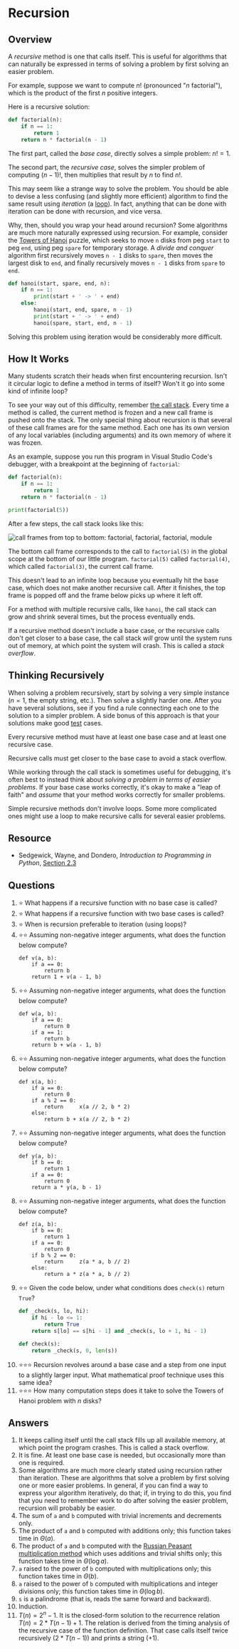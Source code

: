 # Recursion
## Overview
A *recursive* method is one that calls itself. This is useful for algorithms that can naturally be expressed in terms of solving a problem by first solving an easier problem.

For example, suppose we want to compute $n!$ (pronounced "$`n`$ factorial"), which is the product of the first $n$ positive integers.

Here is a recursive solution:
```python
def factorial(n):
    if n == 1:
        return 1
    return n * factorial(n - 1)
```

The first part, called the *base case*, directly solves a simple problem: $n! = 1$.

The second part, the *recursive case*, solves the simpler problem of computing $(n - 1)!$, then multiplies that result by $n$ to find $n!$.

This may seem like a strange way to solve the problem. You should be able to devise a less confusing (and slightly more efficient) algorithm to find the same result using *iteration* (a [loop](loops.md)). In fact, anything that can be done with iteration can be done with recursion, and vice versa.

Why, then, should you wrap your head around recursion? Some algorithms are much more naturally expressed using recursion. For example, consider the [Towers of Hanoi](https://www.mathsisfun.com/games/towerofhanoi.html) puzzle, which seeks to move `n` disks from peg `start` to peg `end`, using peg `spare` for temporary storage. A *divide and conquer* algorithm first recursively moves `n - 1` disks to `spare`, then moves the largest disk to `end`, and finally recursively moves `n - 1` disks from `spare` to `end`.
```python
def hanoi(start, spare, end, n):
    if n == 1:
        print(start + ' -> ' + end)
    else:
        hanoi(start, end, spare, n - 1)
        print(start + ' -> ' + end)
        hanoi(spare, start, end, n - 1)
```

Solving this problem using iteration would be considerably more difficult.

## How It Works
Many students scratch their heads when first encountering recursion. Isn't it circular logic to define a method in terms of itself? Won't it go into some kind of infinite loop?

To see your way out of this difficulty, remember [the call stack](functional_decomposition.md#the-call-stack). Every time a method is called, the current method is frozen and a new call frame is pushed onto the stack. The only special thing about recursion is that several of these call frames are for the same method. Each one has its own version of any local variables (including arguments) and its own memory of where it was frozen.

As an example, suppose you run this program in Visual Studio Code's debugger, with a breakpoint at the beginning of `factorial`:
```python
def factorial(n):
    if n == 1:
        return 1
    return n * factorial(n - 1)

print(factorial(5))
```

After a few steps, the call stack looks like this:

![call frames from top to bottom: factorial, factorial, factorial, module](recursion_stack.png)

The bottom call frame corresponds to the call to `factorial(5)` in the global scope at the bottom of our little program.  `factorial(5)` called `factorial(4)`, which called `factorial(3)`, the current call frame.

This doesn't lead to an infinite loop because you eventually hit the base case, which does not make another recursive call. After it finishes, the top frame is popped off and the frame below picks up where it left off.

For a method with multiple recursive calls, like `hanoi`, the call stack can grow and shrink several times, but the process eventually ends.

If a recursive method doesn't include a base case, or the recursive calls don't get closer to a base case, the call stack *will* grow until the system runs out of memory, at which point the system will crash. This is called a *stack overflow*.

## Thinking Recursively
When solving a problem recursively, start by solving a very simple instance ($n = 1$, the empty string, etc.). Then solve a slightly harder one. After you have several solutions, see if you find a rule connecting each one to the solution to a simpler problem. A side bonus of this approach is that your solutions make good [test](../software_development/testing.md) cases.

Every recursive method must have at least one base case and at least one recursive case.

Recursive calls must get closer to the base case to avoid a stack overflow.

While working through the call stack is sometimes useful for debugging, it's often best to instead think about *solving a problem in terms of easier problems*. If your base case works correctly, it's okay to make a "leap of faith" and *assume* that your method works correctly for smaller problems.

Simple recursive methods don't involve loops. Some more complicated ones might use a loop to make recursive calls for several easier problems.

## Resource
- Sedgewick, Wayne, and Dondero, *Introduction to Programming in Python*, [Section 2.3](https://introcs.cs.princeton.edu/python/23recursion/)

## Questions
1. :star: What happens if a recursive function with no base case is called?
1. :star: What happens if a recursive function with two base cases is called?
1. :star: When is recursion preferable to iteration (using loops)?
1. :star::star: Assuming non-negative integer arguments, what does the function below compute?
    ```
    def v(a, b):
        if a == 0:
            return b
        return 1 + v(a - 1, b)
    ```
1. :star::star: Assuming non-negative integer arguments, what does the function below compute?
    ```
    def w(a, b):
        if a == 0:
            return 0
        if a == 1:
            return b
        return b + w(a - 1, b)
    ```
1. :star::star: Assuming non-negative integer arguments, what does the function below compute?
    ```
    def x(a, b):
        if a == 0:
            return 0
        if a % 2 == 0:
            return     x(a // 2, b * 2)
        else:
            return b + x(a // 2, b * 2)
    ```
1. :star::star: Assuming non-negative integer arguments, what does the function below compute?
    ```
    def y(a, b):
        if b == 0:
            return 1
        if a == 0:
            return 0
        return a * y(a, b - 1)
    ```
1. :star::star: Assuming non-negative integer arguments, what does the function below compute?
    ```
    def z(a, b):
        if b == 0:
            return 1
        if a == 0:
            return 0
        if b % 2 == 0:
            return     z(a * a, b // 2)
        else:
            return a * z(a * a, b // 2)
    ```
1. :star::star: Given the code below, under what conditions does `check(s)` return `True`?
    ```python
    def _check(s, lo, hi):
        if hi - lo <= 1:
            return True
        return s[lo] == s[hi - 1] and _check(s, lo + 1, hi - 1)

    def check(s):
        return _check(s, 0, len(s))
    ```
1. :star::star::star: Recursion revolves around a base case and a step from one input to a slightly larger input. What mathematical proof technique uses this same idea?
1. :star::star::star: How many computation steps does it take to solve the Towers of Hanoi problem with $n$ disks?

## Answers
1. It keeps calling itself until the call stack fills up all available memory, at which point the program crashes. This is called a stack overflow.
1. It is fine. At least one base case is needed, but occasionally more than one is required.
1. Some algorithms are much more clearly stated using recursion rather than iteration. These are algorithms that solve a problem by first solving one or more easier problems. In general, if you can find a way to express your algorithm iteratively, do that; if, in trying to do this, you find that you need to remember work to do after solving the easier problem, recursion will probably be easier.
1. The sum of `a` and `b` computed with trivial increments and decrements only.
1. The product of `a` and `b` computed with additions only; this function takes time in $\Theta(a)$.
1. The product of `a` and `b` computed with the [Russian Peasant multiplication method](https://en.wikipedia.org/wiki/Ancient_Egyptian_multiplication) which uses additions and trivial shifts only; this function takes time in $\Theta(\log a)$.
1. `a` raised to the power of `b` computed with multiplications only; this function takes time in $\Theta(b)$.
1. `a` raised to the power of `b` computed with multiplications and integer divisions only; this function takes time in $\Theta(\log b)$.
1. `s` is a palindrome (that is, reads the same forward and backward).
1. Induction.
1. $T(n)=2^n-1$. It is the closed-form solution to the recurrence relation $`T(n)=2*T(n-1)+1`$. The relation is derived from the timing analysis of the recursive case of the function definition. That case calls itself twice recursively ($`2*T(n-1)`$) and prints a string ($+1$).
